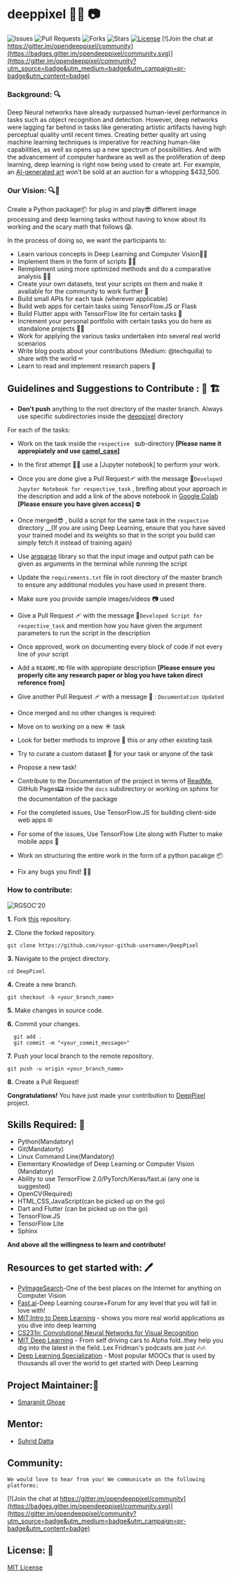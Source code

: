 # deeppixel 🐱‍💻 📷
 
![Issues](https://img.shields.io/github/issues/smaranjitghose/DeepPixel)
![Pull Requests](https://img.shields.io/github/issues-pr/smaranjitghose/DeepPixel)
![Forks](https://img.shields.io/github/forks/smaranjitghose/DeepPixel)
![Stars](https://img.shields.io/github/stars/smaranjitghose/DeepPixel)
[![License](https://img.shields.io/github/license/smaranjitghose/DeepPixel)](https://github.com/smaranjitghose/DeepPixel/blob/master/LICENSE)
[![Join the chat at https://gitter.im/opendeeppixel/community](https://badges.gitter.im/opendeeppixel/community.svg)](https://gitter.im/opendeeppixel/community?utm_source=badge&utm_medium=badge&utm_campaign=pr-badge&utm_content=badge)

 
### Background: 🔍
 
Deep Neural networks have already surpassed human-level performance in tasks such as object recognition and detection. However, deep networks were lagging far behind in tasks like generating artistic artifacts having high perceptual quality until recent times. Creating better quality art using machine learning techniques is imperative for reaching human-like capabilities, as well as opens up a new spectrum of possibilities. And with the advancement of computer hardware as well as the proliferation of deep learning, deep learning is right now being used to create art. For example, an [AI-generated art](https://www.christies.com/features/A-collaboration-between-two-artists-one-human-one-a-machine-9332-1.aspx) won’t be sold at an auction for a whopping $432,500.
 
### Our Vision:  🔍📃

Create a Python package📦 for plug in and play😎  different image processing and deep learning tasks without having to know about its working and the scary math that follows 😱.
 
In the process of doing so, we want the participants to:
- Learn various concepts in Deep Learning and Computer Vision🐱‍🏍 
- Implement them in the form of scripts 👩‍💻
- Reimplement using more optimized methods and do a comparative analysis 🕵️‍♀️
- Create your own datasets, test your scripts on them and make it available for the community to work further 🔨
- Build small APIs for each task (wherever applicable)
- Build web apps for certain tasks using TensorFlow.JS or Flask 
- Build Flutter apps with TensorFlow lite for certain tasks 📲
- Increment your personal portfolio with certain tasks you do here as standalone projects 👩‍💼
- Work for applying the various tasks undertaken into several real world scenarios 
- Write blog posts about your contributions (Medium: @techquilla) to share with the world ✏ 
- Learn to read and implement research papers 🔬
 
 
## Guidelines and Suggestions to Contribute : 🤚 🏗
 
- **Don't push** anything to the root directory of the master branch. Always use specific subdirectories inside the [deeppixel](https://github.com/smaranjitghose/DeepPixel/tree/master/deeppixel) directory 
 
For each of the tasks:

- Work on the task inside the ```respective ``` sub-directory __[Please name it appropiately and use [camel_case](https://medium.com/better-programming/string-case-styles-camel-pascal-snake-and-kebab-case-981407998841)]__
- In the first attempt 💭💭 use a [Jupyter notebook] to perform your work.  
- Once you are done give a Pull Request🩹 with the message 📩```Developed Jupyter Notebook for respective_task``` , breifing about your approach in the description and add a link of the above notebook in [Google Colab](https://colab.research.google.com/) __[Please ensure you have given access]__ ⛔
- Once merged😎 , build a script for the same task in the ```respective ``` directory __(If you are using Deep Learning, ensure that you have saved your trained model and its weights so that in the script you build can simply fetch it instead of training again)
- Use [argparse](https://docs.python.org/3/library/argparse.html) library so that the input image and output path can be given as arguments in the terminal while running the script
- Update the ```requirements.txt``` file in root directory of the master branch to ensure any additional modules you have used in present there.
- Make sure you provide sample images/videos 📷 used
- Give a Pull Request 🩹 with the message 📩```Developed Script for respective_task``` and mention how you have given the argument parameters to run the script in the description 
- Once approved, work on documenting every block of code if not every line of your script 
- Add a ```README.MD``` file with appropiate description __[Please ensure you properly cite any research paper or blog you have taken direct reference from]__ 
- Give another Pull Request 🩹 with a message 📩 : ```Documentation Updated``` 
- Once merged and no other changes is required:
 - Move on to working on a new ☀ task 
 - Look for better methods to improve 🥇 this or any other existing task
 - Try to curate a custom dataset 🧰 for your task or anyone of the task
- Propose a new task!

- Contribute to the Documentation of the project in terms of [ReadMe](https://github.com/smaranjitghose/DeepPixel/master/README.md), GitHub Pages📟  inside the ```docs``` subdirectory or working on sphinx for the documentation of the package

- For the completed issues, Use TensorFlow.JS for building client-side web apps 🌐
- For some of the issues, Use TensorFlow Lite along with Flutter to make mobile apps 📱
- Work on structuring the entire work in the form of a python pacakge 📦
- Fix any bugs you find! 🐛🔨
 
### How to contribute:
 
![RGSOC'20](https://img.shields.io/badge/RGSOC-20-red)
 
 
 
**1.** Fork [this](https://github.com/smaranjitghose/DeepPixel) repository.
 
**2.** Clone the forked repository.
```terminal
git clone https://github.com/<your-github-username>/DeepPixel
```
 
**3.** Navigate to the project directory.
```terminal
cd DeepPixel
```
 
**4.** Create a new branch.
```terminal
git checkout -b <your_branch_name>
```
 
**5.** Make changes in source code.
 
**6.** Commit your changes.
 
```terminal
  git add .
  git commit -m "<your_commit_message>"
```
 
**7.** Push your local branch to the remote repository.
```terminal
git push -u origin <your_branch_name>
```
 
**8.** Create a Pull Request!
 
**Congratulations!** You have just made your contribution to [DeepPixel](https://github.com/smaranjitghose/DeepPixel) project.
 
 
## Skills Required: 💪
- Python(Mandatory)
- Git(Mandatorty)
- Linux Command Line(Mandatory)
- Elementary Knowledge of Deep Learning or Computer Vision (Mandatory)
- Ability to use TensorFlow 2.0/PyTorch/Keras/fast.ai (any one is suggested)
- OpenCV(Required)
- HTML,CSS,JavaScript(can be picked up on the go)
- Dart and Flutter (can be picked up on the go)
- TensorFlow.JS
- TensorFlow Lite
- Sphinx
 
 
**And above all the willingness to learn and contribute!**
 
## Resources to get started with: 🖊
 
- [PyImageSearch](https://www.pyimagesearch.com/)-One of the best places on the Internet for anything on Computer Vision
- [Fast.ai](https://www.fast.ai/)-Deep Learning course+Forum for any level that you will fall in love with!
- [MIT:Intro to Deep Learning](http://introtodeeplearning.com/) - shows you more real world applications as you dive into deep learning
- [CS231n: Convolutional Neural Networks for Visual Recognition](http://cs231n.stanford.edu/index.html)
- [MIT Deep Learning](https://deeplearning.mit.edu/) - From self driving cars to Alpha fold..they help you dig into the latest in the field..Lex Fridman's podcasts are just 🔥🔥
- [Deep Learning Specialization](https://www.coursera.org/specializations/deep-learning) - Most popular MOOCs that is used by thousands all over the world to get started with Deep Learning
 
## Project Maintainer:👲
 
- [Smaranjit Ghose](https://github.com/smaranjitghose)

## Mentor:

- [Suhrid Datta](https://github.com/suhriddatta)

 
## Community:
    We would love to hear from you! We communicate on the following platforms:
[![Join the chat at https://gitter.im/opendeeppixel/community](https://badges.gitter.im/opendeeppixel/community.svg)](https://gitter.im/opendeeppixel/community?utm_source=badge&utm_medium=badge&utm_campaign=pr-badge&utm_content=badge)
 
 
## License: 📜
 
[MIT License](https://github.com/smaranjitghose/DeepPixel/blob/master/LICENSE)
 
